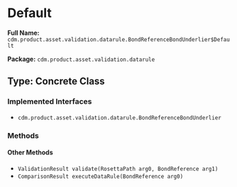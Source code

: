 # Default

**Full Name:** `cdm.product.asset.validation.datarule.BondReferenceBondUnderlier$Default`

**Package:** `cdm.product.asset.validation.datarule`

## Type: Concrete Class

### Implemented Interfaces

- `cdm.product.asset.validation.datarule.BondReferenceBondUnderlier`

### Methods

#### Other Methods

- `ValidationResult validate(RosettaPath arg0, BondReference arg1)`
- `ComparisonResult executeDataRule(BondReference arg0)`

